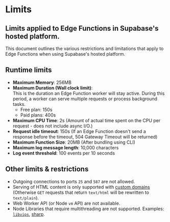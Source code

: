 # Limits

## Limits applied to Edge Functions in Supabase's hosted platform.

This document outlines the various restrictions and limitations that apply to Edge Functions when using Supabase's hosted platform.

## Runtime limits

- **Maximum Memory**: 256MB
- **Maximum Duration (Wall clock limit)**:  
  This is the duration an Edge Function worker will stay active. During this period, a worker can serve multiple requests or process background tasks.
  - Free plan: 150s
  - Paid plans: 400s
- **Maximum CPU Time**: 2s (Amount of actual time spent on the CPU per request - does not include async I/O.)
- **Request idle timeout**: 150s (If an Edge Function doesn't send a response before the timeout, 504 Gateway Timeout will be returned)
- **Maximum Function Size**: 20MB (After bundling using CLI)
- **Maximum log message length**: 10,000 characters
- **Log event threshold**: 100 events per 10 seconds

## Other limits & restrictions

- Outgoing connections to ports `25` and `587` are not allowed.
- Serving of HTML content is only supported with [custom domains](https://supabase.com/docs/reference/cli/supabase-domains) (Otherwise `GET` requests that return `text/html` will be rewritten to `text/plain`).
- Web Worker API (or Node `vm` API) are not available.
- Node Libraries that require multithreading are not supported. Examples: [`libvips`](https://github.com/libvips/libvips), [sharp](https://github.com/lovell/sharp).
